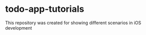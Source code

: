 # todo-app-tutorials
This repository was created for showing different scenarios in iOS development
